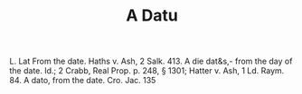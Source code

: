 ---
title: A Datu
permalink: "/definitions/a-datu.html"
body: L. Lat From the date. Haths v. Ash, 2 Salk. 413. A die dat&s,- from the day
  of the date. Id.; 2 Crabb, Real Prop. p. 248, § 1301; Hatter v. Ash, 1 Ld. Raym.
  84. A dato, from the date. Cro. Jac. 135
published_at: '2018-07-07'
ngram: false
layout: post
---